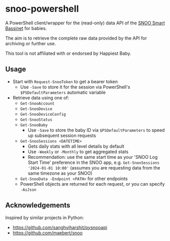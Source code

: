 snoo-powershell
===============

A PowerShell client/wrapper for the (read-only) data API of the [SNOO Smart Bassinet](https://www.happiestbaby.com/products/snoo-smart-bassinet) for babies.

The aim is to retrieve the complete raw data provided by the API for archiving or further use.

This tool is not affiliated with or endorsed by Happiest Baby.


Usage
-----

* Start with `Request-SnooToken` to get a bearer token
	* Use `-Save` to store it for the session via PowerShell's `$PSDefaultParameters` automatic variable
* Retrieve data using one of:
	* `Get-SnooAccount`
	* `Get-SnooDevice` 
	* `Get-SnooDeviceConfig`
	* `Get-SnooStatus`
	* `Get-SnooBaby`
		* Use `-Save` to store the baby ID via `$PSDefaultParameters` to speed up subsequent session requests
	* `Get-SnooSessions <DATETIME>`
		* Gets daily stats with all level details by default
		* Use `-Weekly` or `-Monthly` to get aggregated stats
		* Recommendation: use the same start time as your 'SNOO Log Start Time' preference in the SNOO app, e.g. `Get-SnooSessions '2024-01-01 10:00'` (assumes you are requesting data from the same timezone as your SNOO)
	* `Get-SnooData -Endpoint <PATH>` for other endpoints
	* PowerShell objects are returned for each request, or you can specify `-AsJson`


Acknowledgements
----------------

Inspired by similar projects in Python:

* https://github.com/sanghviharshit/pysnooapi
* https://github.com/maebert/snoo